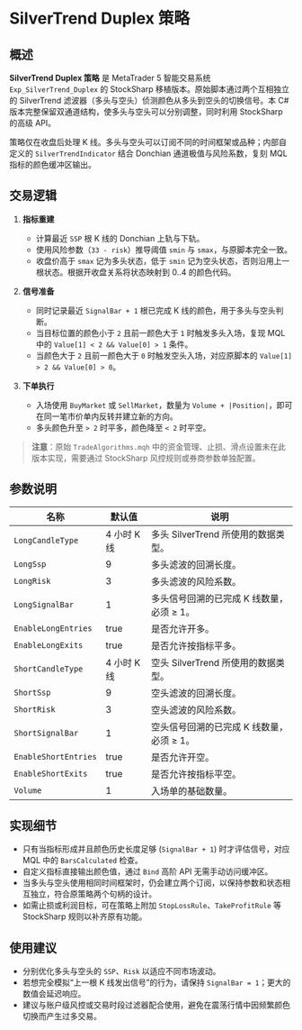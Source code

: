 # SilverTrend Duplex 策略

## 概述

**SilverTrend Duplex 策略** 是 MetaTrader 5 智能交易系统 `Exp_SilverTrend_Duplex` 的 StockSharp 移植版本。原始脚本通过两个互相独立的 SilverTrend 滤波器（多头与空头）侦测颜色从多头到空头的切换信号。本 C# 版本完整保留双通道结构，使多头与空头可以分别调整，同时利用 StockSharp 的高级 API。

策略仅在收盘后处理 K 线。多头与空头可以订阅不同的时间框架或品种；内部自定义的 `SilverTrendIndicator` 结合 Donchian 通道极值与风险系数，复刻 MQL 指标的颜色缓冲区输出。

## 交易逻辑

1. **指标重建**
   - 计算最近 `SSP` 根 K 线的 Donchian 上轨与下轨。
   - 使用风险参数（`33 - risk`）推导阈值 `smin` 与 `smax`，与原脚本完全一致。
   - 收盘价高于 `smax` 记为多头状态，低于 `smin` 记为空头状态，否则沿用上一根状态。根据开收盘关系将状态映射到 0..4 的颜色代码。

2. **信号准备**
   - 同时记录最近 `SignalBar + 1` 根已完成 K 线的颜色，用于多头与空头判断。
   - 当目标位置的颜色小于 `2` 且前一颜色大于 `1` 时触发多头入场，复现 MQL 中的 `Value[1] < 2 && Value[0] > 1` 条件。
   - 当颜色大于 `2` 且前一颜色大于 `0` 时触发空头入场，对应原脚本的 `Value[1] > 2 && Value[0] > 0`。

3. **下单执行**
   - 入场使用 `BuyMarket` 或 `SellMarket`，数量为 `Volume + |Position|`，即可在同一笔市价单内反转并建立新的方向。
   - 多头颜色升至 `> 2` 时平多，颜色降至 `< 2` 时平空。

> **注意**：原始 `TradeAlgorithms.mqh` 中的资金管理、止损、滑点设置未在此版本实现，需要通过 StockSharp 风控规则或券商参数单独配置。

## 参数说明

| 名称 | 默认值 | 说明 |
| ---- | ------ | ---- |
| `LongCandleType` | 4 小时 K 线 | 多头 SilverTrend 所使用的数据类型。 |
| `LongSsp` | 9 | 多头滤波的回溯长度。 |
| `LongRisk` | 3 | 多头滤波的风险系数。 |
| `LongSignalBar` | 1 | 多头信号回溯的已完成 K 线数量，必须 ≥ 1。 |
| `EnableLongEntries` | true | 是否允许开多。 |
| `EnableLongExits` | true | 是否允许按指标平多。 |
| `ShortCandleType` | 4 小时 K 线 | 空头 SilverTrend 所使用的数据类型。 |
| `ShortSsp` | 9 | 空头滤波的回溯长度。 |
| `ShortRisk` | 3 | 空头滤波的风险系数。 |
| `ShortSignalBar` | 1 | 空头信号回溯的已完成 K 线数量，必须 ≥ 1。 |
| `EnableShortEntries` | true | 是否允许开空。 |
| `EnableShortExits` | true | 是否允许按指标平空。 |
| `Volume` | 1 | 入场单的基础数量。 |

## 实现细节

- 只有当指标形成并且颜色历史长度足够 (`SignalBar + 1`) 时才评估信号，对应 MQL 中的 `BarsCalculated` 检查。
- 自定义指标直接输出颜色值，通过 `Bind` 高阶 API 无需手动访问缓冲区。
- 当多头与空头使用相同时间框架时，仍会建立两个订阅，以保持参数和状态相互独立，符合原策略两个句柄的设计。
- 如需止损或利润目标，可在策略上附加 `StopLossRule`、`TakeProfitRule` 等 StockSharp 规则以补齐原有功能。

## 使用建议

- 分别优化多头与空头的 `SSP`、`Risk` 以适应不同市场波动。
- 若想完全模拟“上一根 K 线发出信号”的行为，请保持 `SignalBar = 1`；更大的数值会延迟响应。
- 建议与账户级风控或交易时段过滤器配合使用，避免在震荡行情中因频繁颜色切换而产生过多交易。
